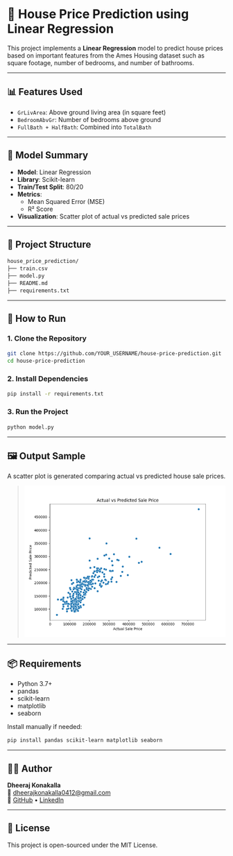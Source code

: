 # 🏡 House Price Prediction using Linear Regression

This project implements a **Linear Regression** model to predict house prices based on important features from the Ames Housing dataset such as square footage, number of bedrooms, and number of bathrooms.

---

## 📊 Features Used

- `GrLivArea`: Above ground living area (in square feet)
- `BedroomAbvGr`: Number of bedrooms above ground
- `FullBath + HalfBath`: Combined into `TotalBath`

---

## 🧠 Model Summary

- **Model**: Linear Regression
- **Library**: Scikit-learn
- **Train/Test Split**: 80/20
- **Metrics**:
  - Mean Squared Error (MSE)
  - R² Score
- **Visualization**: Scatter plot of actual vs predicted sale prices

---

## 📁 Project Structure

```bash
house_price_prediction/
├── train.csv
├── model.py
├── README.md
├── requirements.txt
```

---

## 🚀 How to Run

### 1. Clone the Repository

```bash
git clone https://github.com/YOUR_USERNAME/house-price-prediction.git
cd house-price-prediction
```

### 2. Install Dependencies

```bash
pip install -r requirements.txt
```

### 3. Run the Project

```bash
python model.py
```

---

## 🖼 Output Sample

A scatter plot is generated comparing actual vs predicted house sale prices.

> ![Output](output.png)

---

## 📦 Requirements

- Python 3.7+
- pandas
- scikit-learn
- matplotlib
- seaborn

Install manually if needed:
```bash
pip install pandas scikit-learn matplotlib seaborn
```

---

## 👨‍💻 Author

**Dheeraj Konakalla**  
📧 dheerajkonakalla0412@gmail.com  
🔗 [GitHub](https://github.com/dheerajkonakalla4) • [LinkedIn](https://www.linkedin.com/in/dheeraj-konakalla)

---


## 📜 License

This project is open-sourced under the MIT License.
